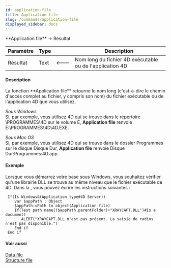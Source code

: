 ```yaml
---
id: application-file
title: Application file
slug: /commands/application-file
displayed_sidebar: docs
---
```


<!--REF #_command_.Application file.Syntax-->**Application file**  -> Résultat<!-- END REF-->
<!--REF #_command_.Application file.Params-->
| Paramètre | Type |  | Description |
| --- | --- | --- | --- |
| Résultat | Text | &#x1F850; | Nom long du fichier 4D exécutable ou de l'application 4D |

<!-- END REF-->

#### Description 

<!--REF #_command_.Application file.Summary-->La fonction **Application file** retourne le nom long (c'est-à-dire le chemin d'accès complet au fichier, y compris son nom) du fichier exécutable ou de l'application 4D que vous utilisez.<!-- END REF-->

*Sous Windows*  
Si, par exemple, vous utilisez 4D qui se trouve dans le répertoire \\PROGRAMMES\\4D sur le volume E, **Application file** renvoie E:\\PROGRAMMES\\4D\\4D.EXE.

*Sous Mac OS*  
Si, par exemple, vous utilisez 4D qui se trouve dans le dossier Programmes sur le disque Disque Dur, **Application file** renvoie Disque Dur:Programmes:4D.app.

#### Exemple 

Lorsque vous démarrez votre base sous Windows, vous souhaitez vérifier qu'une librairie DLL se trouve au même niveau que le fichier exécutable de 4D. Dans la , vous pouvez écrire les instructions suivantes :

```4d
 If(Is Windows&(Application type#4D Server))
    var $appPath : Object
    $appPath:=Path to object(Application file)
    If(Test path name(($appPath.parentFolder)+"XRAYCAPT.DLL")#Is a document)
       ALERT("XRAYCAPT.DLL n'est pas présent. La saisie de radios n'est pas disponible.")
    End if
 End if
```

#### Voir aussi 

[Data file](data-file.md)  
[Structure file](structure-file.md)  